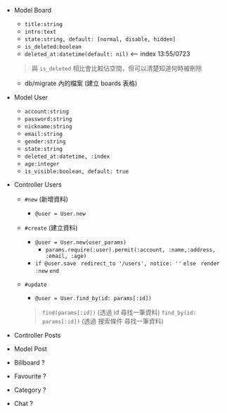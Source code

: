 - Model Board
  - `title:string`
  - `intro:text`
  - `state:string, default: [normal, disable, hidden]`
  - `is_deleted:boolean`
  - `deleted_at:datetime(default: nil)` <-- index 13:55/0723
  > 與 `is_deleted` 相比會比較佔空間，但可以清楚知道何時被刪除

  - db/migrate 內的檔案 (建立 boards 表格)



- Model User
  - `account:string`
  - `password:string`
  - `nickname:string`
  - `email:string`
  - `gender:string`
  - `state:string`
  - `deleted_at:datetime, :index`
  - `age:integer`
  - `is_visible:boolean, default: true`



- Controller Users
  - `#new` (新增資料)
    - `@user = User.new`

  - `#create` (建立資料)
    - `@user = User.new(user_params)`
      - `params.require(:user).permit(:account, :name,:address, :email, :age)`
    - `if @user.save`
      ` redirect_to '/users', notice: ''`
      `else`
      ` render :new`
      `end`

  - `#update`
    - `@user = User.find_by(id: params[:id])`
    > `find(params[:id])` (透過 id 尋找一筆資料)
    > `find_by(id: params[:id])` (透過 搜索條件 尋找一筆資料)

- Controller Posts


- Model Post 





- Billboard ?
- Favourite ?
- Category ?
- Chat ?

